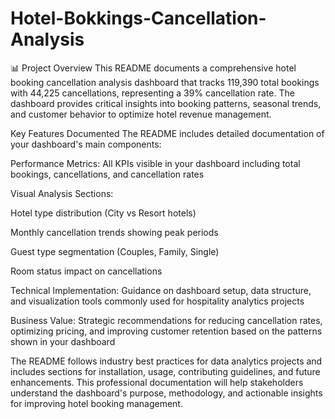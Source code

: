 # Hotel-Bokkings-Cancellation-Analysis
📊 Project Overview
This README documents a comprehensive hotel booking cancellation analysis dashboard that tracks 119,390 total bookings with 44,225 cancellations, representing a 39% cancellation rate. The dashboard provides critical insights into booking patterns, seasonal trends, and customer behavior to optimize hotel revenue management.

Key Features Documented
The README includes detailed documentation of your dashboard's main components:

Performance Metrics: All KPIs visible in your dashboard including total bookings, cancellations, and cancellation rates

Visual Analysis Sections:

Hotel type distribution (City vs Resort hotels)

Monthly cancellation trends showing peak periods

Guest type segmentation (Couples, Family, Single)

Room status impact on cancellations

Technical Implementation: Guidance on dashboard setup, data structure, and visualization tools commonly used for hospitality analytics projects

Business Value: Strategic recommendations for reducing cancellation rates, optimizing pricing, and improving customer retention based on the patterns shown in your dashboard

The README follows industry best practices for data analytics projects and includes sections for installation, usage, contributing guidelines, and future enhancements. This professional documentation will help stakeholders understand the dashboard's purpose, methodology, and actionable insights for improving hotel booking management.
